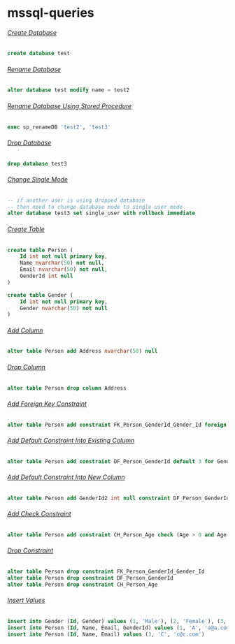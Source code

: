 # mssql-queries


###### <a href="#cerate-database">Create Database</a>
```sql
create database test
```

###### <a href="#rename-database">Rename Database</a>
```sql
alter database test modify name = test2
```

###### <a href="#rename-database">Rename Database Using Stored Procedure</a>
```sql
exec sp_renameDB 'test2', 'test3'
```

###### <a href="#drop-database">Drop Database</a>
```sql
drop database test3
```

###### <a href="#change-single-mode">Change Single Mode</a>
```sql
-- if another user is using dropped database
-- then need to change database mode to single user mode
alter database test3 set single_user with rollback immediate
```
###### <a href="#create-table">Create Table</a>
```sql
create table Person (
	Id int not null primary key,
	Name nvarchar(50) not null,
	Email nvarchar(50) not null,
	GenderId int null
)

create table Gender (
	Id int not null primary key,
	Gender nvarchar(50) not null
)
```

###### <a href="#add-column">Add Column</a>
```sql
alter table Person add Address nvarchar(50) null
```

###### <a href="#drop-column">Drop Column</a>
```sql
alter table Person drop column Address
```

###### <a href="#add-foreign-key-constraint">Add Foreign Key Constraint</a>
```sql
alter table Person add constraint FK_Person_GenderId_Gender_Id foreign key (GenderId) references Gender (Id)
```

###### <a href="#add-default-constraint-into-existing-column">Add Default Constraint Into Existing Column</a>
```sql
alter table Person add constraint DF_Person_GenderId default 3 for GenderId
```

###### <a href="#add-default-constraint-into-new-column">Add Default Constraint Into New Column</a>
```sql
alter table Person add GenderId2 int null constraint DF_Person_GenderId2 default 3
```

###### <a href="#add-check-constraint">Add Check Constraint</a>
```sql
alter table Person add constraint CH_Person_Age check (Age > 0 and Age < 100)
```

###### <a href="#drop-constraint">Drop Constraint</a>
```sql
alter table Person drop constraint FK_Person_GenderId_Gender_Id
alter table Person drop constraint DF_Person_GenderId
alter table Person drop constraint CH_Person_Age
```

###### <a href="#insert-values">Insert Values</a>
```sql
insert into Gender (Id, Gender) values (1, 'Male'), (2, 'Female'), (3, 'Unknown')
insert into Person (Id, Name, Email, GenderId) values (1, 'A', 'a@a.com', 1), (2, 'B', 'b@b.com', 2)
insert into Person (Id, Name, Email) values (3, 'C', 'c@c.com')
```
